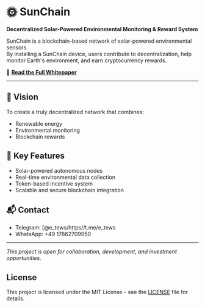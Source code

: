 # 🌞 SunChain

**Decentralized Solar-Powered Environmental Monitoring & Reward System**

SunChain is a blockchain-based network of solar-powered environmental sensors.  
By installing a SunChain device, users contribute to decentralization, help monitor Earth's environment, and earn cryptocurrency rewards.

📄 **[Read the Full Whitepaper](whitepaper.md)**

---

## 🚀 Vision
To create a truly decentralized network that combines:  
- Renewable energy  
- Environmental monitoring  
- Blockchain rewards

## 🔧 Key Features
- Solar-powered autonomous nodes  
- Real-time environmental data collection  
- Token-based incentive system  
- Scalable and secure blockchain integration

## 📬 Contact
- Telegram: [@e_tews/https//t.me/e_tews  
- WhatsApp: +49 17662709950

---

*This project is open for collaboration, development, and investment opportunities.*

## License

This project is licensed under the MIT License - see the [LICENSE](LICENSE) file for details.


